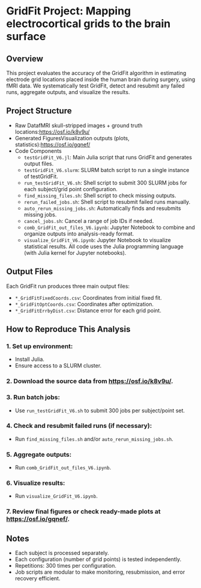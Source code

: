 # GridFit Project: Mapping electrocortical grids to the brain surface

## Overview
This project evaluates the accuracy of the GridFit algorithm in estimating electrode grid locations placed inside the human brain during surgery, using fMRI data.
We systematically test GridFit, detect and resubmit any failed runs, aggregate outputs, and visualize the results.

## Project Structure

 - Raw DatafMRI skull-stripped images + ground truth locations:https://osf.io/k8v9u/
 - Generated FiguresVisualization outputs (plots, statistics):https://osf.io/gqnef/
 - Code Components
   - `testGridFit_V6.jl`: Main Julia script that runs GridFit and generates output files.
   - `testGridFit_V6.slurm`: SLURM batch script to run a single instance of testGridFit.
   - `run_testGridFit_V6.sh`: Shell script to submit 300 SLURM jobs for each subject/grid point configuration.
   - `find_missing_files.sh`: Shell script to check missing outputs.
   - `rerun_failed_jobs.sh`: Shell script to resubmit failed runs manually.
   - `auto_rerun_missing_jobs.sh`: Automatically finds and resubmits missing jobs.
   - `cancel_jobs.sh`: Cancel a range of job IDs if needed.
   - `comb_GridFit_out_files_V6.ipynb`: Jupyter Notebook to combine and organize outputs into analysis-ready format.
   - `visualize_GridFit_V6.ipynb`: Jupyter Notebook to visualize statistical results.
All code uses the Julia programming language (with Julia kernel for Jupyter notebooks).

## Output Files
Each GridFit run produces three main output files:
 - `*_GridFitFixedCoords.csv`: Coordinates from initial fixed fit.
 - `*_GridFitOptCoords.csv`: Coordinates after optimization.
 - `*_GridFitErrbyDist.csv`: Distance error for each grid point.

## How to Reproduce This Analysis

### 1. Set up environment:
 - Install Julia.
 - Ensure access to a SLURM cluster.

### 2. Download the source data from https://osf.io/k8v9u/.

### 3. Run batch jobs:
 - Use `run_testGridFit_V6.sh` to submit 300 jobs per subject/point set.

### 4. Check and resubmit failed runs (if necessary):
 - Run `find_missing_files.sh` and/or `auto_rerun_missing_jobs.sh`.

### 5. Aggregate outputs:
 - Run `comb_GridFit_out_files_V6.ipynb`.

### 6. Visualize results:
 - Run `visualize_GridFit_V6.ipynb`.

### 7. Review final figures or check ready-made plots at https://osf.io/gqnef/.

## Notes
 - Each subject is processed separately.
 - Each configuration (number of grid points) is tested independently.
 - Repetitions: 300 times per configuration.
 - Job scripts are modular to make monitoring, resubmission, and error recovery efficient.
